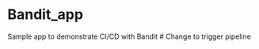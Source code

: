 # Bandit_app
Sample app to demonstrate CI/CD with Bandit
#   C h a n g e   t o   t r i g g e r   p i p e l i n e  
 
